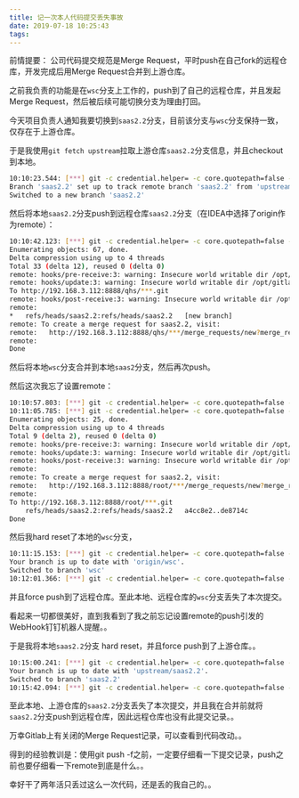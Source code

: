 ```yaml
---
title: 记一次本人代码提交丢失事故
date: 2019-07-18 10:25:43
tags:
---
```

前情提要：
公司代码提交规范是Merge Request，平时push在自己fork的远程仓库，开发完成后用Merge Request合并到上游仓库。

之前我负责的功能是在`wsc`分支上工作的，push到了自己的远程仓库，并且发起Merge Request，然后被后续可能切换分支为理由打回。

今天项目负责人通知我要切换到`saas2.2`分支，目前该分支与`wsc`分支保持一致，仅存在于上游仓库。


于是我使用`git fetch upstream`拉取上游仓库`saas2.2`分支信息，并且checkout到本地。
```bash
10:10:23.544: [***] git -c credential.helper= -c core.quotepath=false -c log.showSignature=false checkout -b saas2.2 upstream/saas2.2 --
Branch 'saas2.2' set up to track remote branch 'saas2.2' from 'upstream'.
Switched to a new branch 'saas2.2'
```
然后将本地`saas2.2`分支push到远程仓库`saas2.2`分支（在IDEA中选择了origin作为remote）：
```bash
10:10:42.123: [***] git -c credential.helper= -c core.quotepath=false -c log.showSignature=false push --progress --porcelain origin refs/heads/saas2.2:saas2.2
Enumerating objects: 67, done.
Delta compression using up to 4 threads
Total 33 (delta 12), reused 0 (delta 0)
remote: hooks/pre-receive:3: warning: Insecure world writable dir /opt/gitlab/embedded in PATH, mode 040777        
remote: hooks/update:3: warning: Insecure world writable dir /opt/gitlab/embedded in PATH, mode 040777        
To http://192.168.3.112:8888/qhs/***.git
remote: hooks/post-receive:3: warning: Insecure world writable dir /opt/gitlab/embedded in PATH, mode 040777        
remote: 
*	refs/heads/saas2.2:refs/heads/saas2.2	[new branch]
remote: To create a merge request for saas2.2, visit:        
remote:   http://192.168.3.112:8888/qhs/***/merge_requests/new?merge_request%5Bsource_branch%5D=saas2.2        
remote: 
Done
```
然后将本地`wsc`分支合并到本地`saas2`分支，然后再次push。

然后这次我忘了设置remote：
```bash
10:10:57.803: [***] git -c credential.helper= -c core.quotepath=false -c log.showSignature=false merge wsc
10:11:05.785: [***] git -c credential.helper= -c core.quotepath=false -c log.showSignature=false push --progress --porcelain upstream refs/heads/saas2.2:saas2.2
Enumerating objects: 25, done.
Delta compression using up to 4 threads
Total 9 (delta 2), reused 0 (delta 0)
remote: hooks/pre-receive:3: warning: Insecure world writable dir /opt/gitlab/embedded in PATH, mode 040777        
remote: hooks/update:3: warning: Insecure world writable dir /opt/gitlab/embedded in PATH, mode 040777        
remote: hooks/post-receive:3: warning: Insecure world writable dir /opt/gitlab/embedded in PATH, mode 040777        
remote: 
remote: To create a merge request for saas2.2, visit:        
remote:   http://192.168.3.112:8888/root/***/merge_requests/new?merge_request%5Bsource_branch%5D=saas2.2        
remote: 
To http://192.168.3.112:8888/root/***.git
 	refs/heads/saas2.2:refs/heads/saas2.2	a4cc8e2..de8714c
Done
```

然后我hard reset了本地的`wsc`分支，
```bash
10:11:15.153: [***] git -c credential.helper= -c core.quotepath=false -c log.showSignature=false checkout wsc --
Your branch is up to date with 'origin/wsc'.
Switched to branch 'wsc'
10:12:01.366: [***] git -c credential.helper= -c core.quotepath=false -c log.showSignature=false reset --hard c84bdf0753dd540fcb8312b324d1f848aae938a8
```
并且force push到了远程仓库。至此本地、远程仓库的`wsc`分支丢失了本次提交。


看起来一切都很美好，直到我看到了我之前忘记设置remote的push引发的WebHook钉钉机器人提醒。。

于是我将本地`saas2.2`分支 hard reset，并且force push到了上游仓库。。
```bash
10:15:00.241: [***] git -c credential.helper= -c core.quotepath=false -c log.showSignature=false checkout saas2.2 --
Your branch is up to date with 'upstream/saas2.2'.
Switched to branch 'saas2.2'
10:15:42.094: [***] git -c credential.helper= -c core.quotepath=false -c log.showSignature=false reset --hard a4cc8e2b7ce5dfdc0c25c98b63a77a12c3aa09f3
```
至此本地、上游仓库的`saas2.2`分支丢失了本次提交，并且我在合并前就将`saas2.2`分支push到远程仓库，因此远程仓库也没有此提交记录。。

万幸Gitlab上有关闭的Merge Request记录，可以查看到代码改动。。


得到的经验教训是：使用git push -f之前，一定要仔细看一下提交记录，push之前也要仔细看一下remote到底是什么。。

幸好干了两年活只丢过这么一次代码，还是丢的我自己的。。